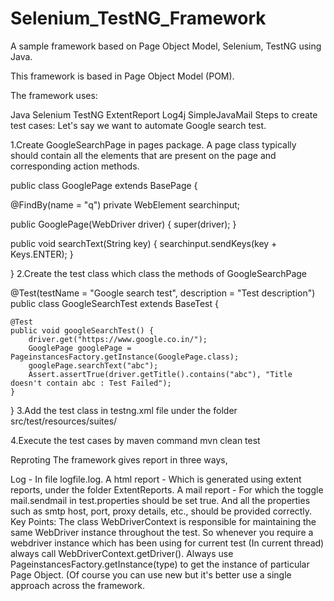 # Selenium_TestNG_Framework

A sample framework based on Page Object Model, Selenium, TestNG using Java.

This framework is based in Page Object Model (POM).

The framework uses:

Java
Selenium
TestNG
ExtentReport
Log4j
SimpleJavaMail
Steps to create test cases:
Let's say we want to automate Google search test.

1.Create GoogleSearchPage in pages package.
A page class typically should contain all the elements that are present on the page and corresponding action methods.

public class GooglePage extends BasePage {
  
  @FindBy(name = "q")
  private WebElement searchinput;

  public GooglePage(WebDriver driver) {
  	super(driver);
  }

  public void searchText(String key) {
  	searchinput.sendKeys(key + Keys.ENTER);
  }

}
2.Create the test class which class the methods of GoogleSearchPage

@Test(testName = "Google search test", description = "Test description")
public class GoogleSearchTest extends BaseTest {

	@Test
	public void googleSearchTest() {
		driver.get("https://www.google.co.in/");
		GooglePage googlePage = PageinstancesFactory.getInstance(GooglePage.class);
		googlePage.searchText("abc");
		Assert.assertTrue(driver.getTitle().contains("abc"), "Title doesn't contain abc : Test Failed");
	}
}
3.Add the test class in testng.xml file under the folder src/test/resources/suites/

<suite name="Suite">
	<listeners></listeners>
	<test thread-count="5" name="Test" parallel="classes">
		<classes>
			<class name="example.example.tests.GoogleSearchTest" />
4.Execute the test cases by maven command mvn clean test

Reproting
The framework gives report in three ways,

Log - In file logfile.log.
A html report - Which is generated using extent reports, under the folder ExtentReports.
A mail report - For which the toggle mail.sendmail in test.properties should be set true. And all the properties such as smtp host, port, proxy details, etc., should be provided correctly.
Key Points:
The class WebDriverContext is responsible for maintaining the same WebDriver instance throughout the test. So whenever you require a webdriver instance which has been using for current test (In current thread) always call WebDriverContext.getDriver().
Always use PageinstancesFactory.getInstance(type) to get the instance of particular Page Object. (Of course you can use new but it's better use a single approach across the framework.
